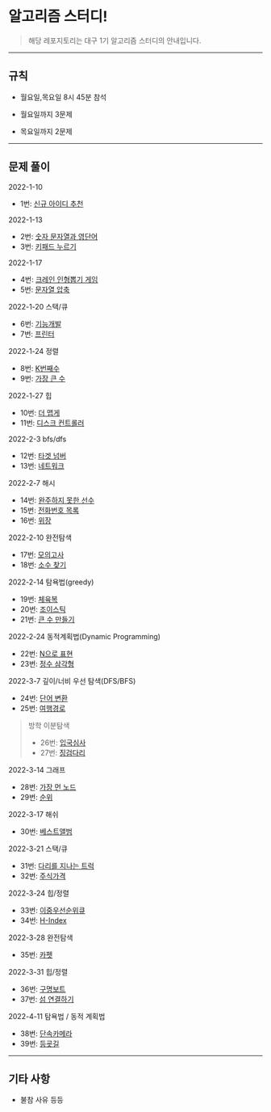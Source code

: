 # 알고리즘 스터디!

> 해당 레포지토리는 대구 1기 알고리즘 스터디의 안내입니다.


---
## 규칙

- 월요일,목요일 8시 45분 참석 

- 월요일까지 3문제

- 목요일까지 2문제

---
## 문제 풀이

2022-1-10
- 1번: [신규 아이디 추천](https://programmers.co.kr/learn/courses/30/lessons/72410)

2022-1-13
- 2번: [숫자 문자열과 영단어](https://programmers.co.kr/learn/courses/30/lessons/81301)
- 3번: [키패드 누르기](https://programmers.co.kr/learn/courses/30/lessons/67256)

2022-1-17
- 4번: [크레인 인형뽑기 게임](https://programmers.co.kr/learn/courses/30/lessons/81301)
- 5번: [문자열 압축](https://programmers.co.kr/learn/courses/30/lessons/67256)

2022-1-20 스택/큐
- 6번: [기능개발](https://programmers.co.kr/learn/courses/30/lessons/42586)
- 7번: [프린터](https://programmers.co.kr/learn/courses/30/lessons/42587)

2022-1-24 정렬 
- 8번: [K번째수](https://programmers.co.kr/learn/courses/30/lessons/42748)
- 9번: [가장 큰 수](https://programmers.co.kr/learn/courses/30/lessons/42746)

2022-1-27 힙
- 10번: [더 맵게](https://programmers.co.kr/learn/courses/30/lessons/42626)
- 11번: [디스크 컨트롤러](https://programmers.co.kr/learn/courses/30/lessons/42627)

2022-2-3 bfs/dfs
- 12번: [타겟 넘버](https://programmers.co.kr/learn/courses/30/lessons/43165)
- 13번: [네트워크](https://programmers.co.kr/learn/courses/30/lessons/43162)

2022-2-7 해시
- 14번: [완주하지 못한 선수](https://programmers.co.kr/learn/courses/30/lessons/42576)
- 15번: [전화번호 목록](https://programmers.co.kr/learn/courses/30/lessons/42577)
- 16번: [위장](https://programmers.co.kr/learn/courses/30/lessons/42578)

2022-2-10 완전탐색
- 17번: [모의고사](https://programmers.co.kr/learn/courses/30/lessons/42840)
- 18번: [소수 찾기](https://programmers.co.kr/learn/courses/30/lessons/42839)

2022-2-14 탐욕법(greedy)
- 19번: [체육복](https://programmers.co.kr/learn/courses/30/lessons/42862)
- 20번: [조이스틱](https://programmers.co.kr/learn/courses/30/lessons/42860)
- 21번: [큰 수 만들기](https://programmers.co.kr/learn/courses/30/lessons/42883)

2022-2-24 동적계획법(Dynamic Programming)
- 22번: [N으로 표현](https://programmers.co.kr/learn/courses/30/lessons/42895)
- 23번: [정수 삼각형](https://programmers.co.kr/learn/courses/30/lessons/43105)

2022-3-7 깊이/너비 우선 탐색(DFS/BFS)
- 24번: [단어 변환](https://programmers.co.kr/learn/courses/30/lessons/43163)
- 25번: [여행경로](https://programmers.co.kr/learn/courses/30/lessons/43164)

>방학 이분탐색
>- 26번: [입국심사](https://programmers.co.kr/learn/courses/30/lessons/43238)
>- 27번: [징검다리](https://programmers.co.kr/learn/courses/30/lessons/43236)

2022-3-14 그래프
- 28번: [가장 먼 노드](https://programmers.co.kr/learn/courses/30/lessons/49189)
- 29번: [순위](https://programmers.co.kr/learn/courses/30/lessons/49191)

2022-3-17 해쉬
- 30번: [베스트앨범](https://programmers.co.kr/learn/courses/30/lessons/42579)

2022-3-21 스택/큐
- 31번: [다리를 지나는 트럭](https://programmers.co.kr/learn/courses/30/lessons/42583)
- 32번: [주식가격](https://programmers.co.kr/learn/courses/30/lessons/42584)

2022-3-24 힙/정렬
- 33번: [이중우선순위큐](https://programmers.co.kr/learn/courses/30/lessons/42628)
- 34번: [H-Index](https://programmers.co.kr/learn/courses/30/lessons/42747)

2022-3-28 완전탐색
- 35번: [카펫](https://programmers.co.kr/learn/courses/30/lessons/42842)

2022-3-31 힙/정렬
- 36번: [구명보트](https://programmers.co.kr/learn/courses/30/lessons/42885)
- 37번: [섬 연결하기](https://programmers.co.kr/learn/courses/30/lessons/42861)

2022-4-11 탐욕법 / 동적 계획법
- 38번: [단속카메라](https://programmers.co.kr/learn/courses/30/lessons/42884)
- 39번: [등굣길](https://programmers.co.kr/learn/courses/30/lessons/42898)

---
## 기타 사항
- 불참 사유 등등
